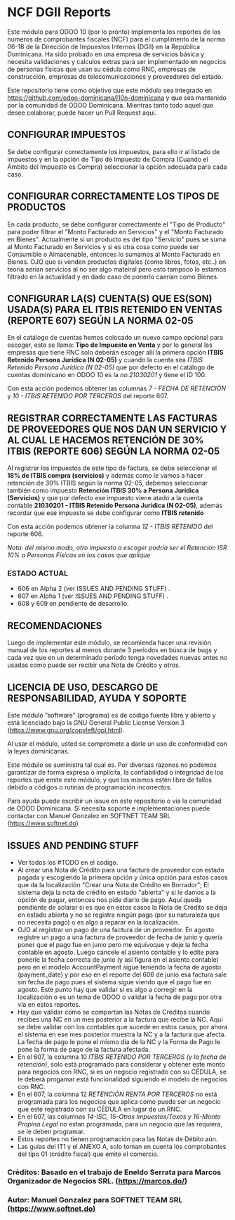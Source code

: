 # NCF DGII Reports

Este módulo para ODOO 10 (por lo pronto) implementa los reportes de los números de comprobantes fiscales (NCF) para el cumplimento de la norma 06-18 de la Dirección de Impuestos Internos (DGII) en la República Dominicana. Ha sido probado en una empresa de servicios básica y necesita validaciones y calculos extras para ser implementado en negocios de personas físicas que usan su cédula como RNC, empresas de construcción, empresas de telecomunicaciones y proveedores del estado.

Este repositorio tiene como objetivo que este módulo sea integrado en https://github.com/odoo-dominicana/l10n-dominicana y que sea mantenido por la comunidad de ODOO Dominicana.  Mientras tanto todo aquel que desee colaborar, puede hacer un Pull Request aquí.

## CONFIGURAR IMPUESTOS
Se debe configurar correctamente los impuestos, para ello ir al listado de impuestos y en la opción de Tipo de Impuesto de Compra (Cuando el Ámbito del Impuesto es Compra) seleccionar la opción adecuada para cada caso.

## CONFIGURAR CORRECTAMENTE LOS TIPOS DE PRODUCTOS
En cada producto, se debe configurar correctamente el "Tipo de Producto" para poder filtrar el "Monto Facturado en Servicios" y el "Monto Facturado en Bienes".  Actualmente si un producto es del tipo "Servicio" pues se suma al Monto Facturado en Servicios y si es otra cosa como puede ser Consumible o Almacenable, entonces lo sumamos al Monto Facturado en Bienes.  OJO que si venden productos digitales (como libros, fotos, etc..) en teoría serían servicios al no ser algo mateiral pero esto tampoco lo estamos filtrado en la actualidad y en dado caso de ponerlo caerían como Bienes.

## CONFIGURAR LA(S) CUENTA(S) QUE ES(SON) USADA(S) PARA EL ITBIS RETENIDO EN VENTAS (REPORTE 607) SEGÚN LA NORMA 02-05
En el catálogo de cuentas hemos colocado un nuevo campo opcional para escoger, este se llama: **Tipo de Impuesto en Venta** y por lo general las empresas que tiene RNC solo deberán escoger allí la primera opción **ITBIS Retenido Persona Jurídica (N 02-05)** y cuando la cuenta sea *ITBIS Retenido Persona Jurídica (N 02-05)* que por defecto en el catálogo de cuentas dominicano en ODOO 10 es la *no.21030201* y tiene el ID 100.

Con esta acción podemos obtener las columnas *7 - FECHA DE RETENCIÓN* y *10 - ITBIS RETENIDO POR TERCEROS* del reporte 607.


## REGISTRAR CORRECTAMENTE LAS FACTURAS DE PROVEEDORES QUE NOS DAN UN SERVICIO Y AL CUAL LE HACEMOS RETENCIÓN DE 30% ITBIS (REPORTE 606) SEGÚN LA NORMA 02-05
Al registrar los impuestos de este tipo de factura, se debe seleccionar el **18% de ITBIS compra (servicios)** y además como le vamos a hacer retención de 30% ITBIS según la norma 02-05, debemos seleccionar también como impuesto **Retención ITBIS 30% a Persona Jurídica (Servicios)** y que por defecto ese impuesto viene atado a la cuenta contable **21030201 - ITBIS Retenido Persona Jurídica (N 02-05)**, además recordar que ese impuesto se debe configurar como **ITBIS retenido**

Con esta acción podemos obtener la columna *12 - ITBIS RETENIDO* del reporte 606.

*Nota: del mismo modo, otro impuesto a escoger podría ser el Retención ISR 10% a Personas Físicas en los casos que aplique* 


### ESTADO ACTUAL  

- 606 en Alpha 2 (ver ISSUES AND PENDING STUFF) .
- 607 en Alpha 1 (ver ISSUES AND PENDING STUFF) .
- 608 y 609 en pendiente de desarrollo.

## RECOMENDACIONES
Luego de implementar este módulo, se recomienda hacer una revisión manual de los reportes al menos durante 3 períodos en búsca de bugs y cada vez que en un determinado período tenga novedades nuevas antes no usadas como puede ser recibir una Nota de Crédito y otros.

## LICENCIA DE USO, DESCARGO DE RESPONSABILIDAD, AYUDA Y SOPORTE
 Este módulo “software” (programa) es de código fuente libre y abierto y está licenciado bajo la GNU General Public License Version 3 (https://www.gnu.org/copyleft/gpl.html). 

 Al usar el módulo, usted se compromete a darle un uso de conformidad con la leyes dominicanas. 
 
 Este módulo se suministra tal cual es. Por diversas razones no podemos garantizar de forma expresa o implícita, la confiabilidad o integridad de los reportes que emite este módulo, y que los mismos estén libre de fallos debido a códigos o rutinas de programación incorrectos.

 Para ayuda puede escribir un issue en este repositorio o vía la comunidad de ODOO Dominicana.  Si necesita soporte e implementaciones puede contactar con Manuel Gonzalez en SOFTNET TEAM SRL (https://www.softnet.do)



## ISSUES AND PENDING STUFF

- Ver todos los #TODO en el código.
- Al crear una Nota de Crédito para una factura de proveedor con estado pagada y escogiendo la primera opción y única opción para estos casos que da la localización "Crear una Nota de Crédito en Borrador"; El sistema deja la nota de crédito en estado "abierta" y si le damos a la opción de pagar, entonces nos pide diario de pago.   Aquí queda pendiente de aclarar si es que en estos casos la Nota de Crédito se deja en estado abierta y no se registra ningún pago (por su naturaleza que no necesita pago) o es algo a reparar en la localización.
- OJO al registrar un pago de una factura de un proveedor.  En agosto registre un pago a una factura de proveedor de fecha de junio y quería poner que el pago fue en junio pero me equivoque y deje la fecha contable en agosto.  Luego cancele el asiento contable y lo edite para ponerle la fecha correcta de junio (y así figura en el asiento contable) pero en el modelo AccountPayment sigue teniendo la fecha de agosto (payment_date) y por eso en el reporte del 606 de junio esa factura sale sin fecha de pago pues el sistema sigue viendo que el pago fue en agosto.  Este punto hay que validar si es algo a corregir en la localización o es un tema de ODOO o validar la fecha de pago por otra vía en estos reportes.
- Hay que validar como se comportan las Notas de Créditos cuando recibes una NC en un mes posterior a la factura que recibe la NC.  Aquí se debe validar con los contables que sucede en estos casos; por ahora el sistema en ese mes posterior muestra la NC y a la factura que afecta.  La fecha de pago le pone el mismo día de la NC y la Forma de Pago le pone la forma de pago de la factura afectada.
- En el 607, la columna 10 *ITBIS RETENIDO POR TERCEROS (y la fecha de retención)*, solo está programado para considerar y obtener este monto para negocios con RNC, si es un negocio registrado con su CÉDULA, se le deberá progamar está funcionalidad siguiendo el modelo de negocios con RNC.
- En el 607, la columna 12 *RETENCIÓN RENTA POR TERCEROS* no está programada para los negocios que aplica como puede ser un negocio que este registrado con su CÉDULA en lugar de un RNC.
- En el 607, las columnas *14-ISC, 15-Otros Impuestos/Taxas y 16-Monto Propina Legal* no estan programada, para un negocio que las requiera, se le deben programar.
- Estos reportes no tienen programación para las Notas de Débito aún.
- Las guías del IT1 y el ANEXO A, solo toman en cuenta los comprobantes del tipo 01 (crédito fiscal) que emite el comercio.


### Créditos:  Basado en el trabajo de Eneldo Serrata para Marcos Organizador de Negocios SRL. (https://marcos.do/) 


### Autor: Manuel Gonzalez para SOFTNET TEAM SRL (https://www.softnet.do)
